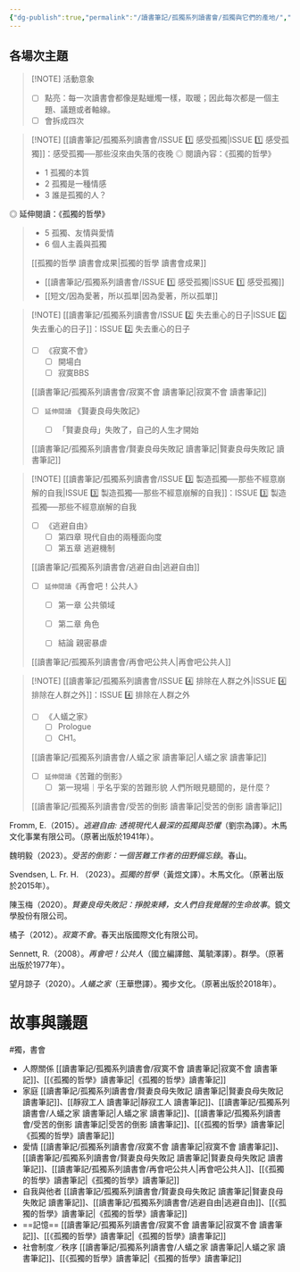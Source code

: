 ```yaml
---
{"dg-publish":true,"permalink":"/讀書筆記/孤獨系列讀書會/孤獨與它們的產地/","title":"孤獨與它們的產地｜3 - 6月孤獨系列讀書會","tags":["獨，書會","橋本書屋","Reading_Notes"],"created":"2024-03-30T21:03:43.000+08:00","updated":"2025-05-10T22:01:51.971+08:00"}
---
```



## 各場次主題

> [!NOTE] 活動意象
> - [ ] 點亮：每一次讀書會都像是點蠟燭一樣，取暖；因此每次都是一個主題、議題或者軸線。
> - [ ] 會拆成四次




> [!NOTE] [[讀書筆記/孤獨系列讀書會/ISSUE 1️⃣ 感受孤獨\|ISSUE 1️⃣ 感受孤獨]]：感受孤獨──那些沒來由失落的夜晚
> ◎ 閱讀內容：《孤獨的哲學》
> - 1 孤獨的本質
> - 2 孤獨是一種情感
> - 3 誰是孤獨的人？
> 
◎ 延伸閱讀：《孤獨的哲學》 
> - 5 孤獨、友情與愛情
> - 6 個人主義與孤獨
> 
> [[孤獨的哲學 讀書會成果\|孤獨的哲學 讀書會成果]]
> - [[讀書筆記/孤獨系列讀書會/ISSUE 1️⃣ 感受孤獨\|ISSUE 1️⃣ 感受孤獨]]
> - [[短文/因為愛著，所以孤單\|因為愛著，所以孤單]]


> [!NOTE] [[讀書筆記/孤獨系列讀書會/ISSUE 2️⃣ 失去重心的日子\|ISSUE 2️⃣ 失去重心的日子]]：ISSUE 2️⃣ 失去重心的日子
>  - [ ] 《寂寞不會》
>    - [ ] 開場白
>    - [ ] 寂寞BBS
> 
> [[讀書筆記/孤獨系列讀書會/寂寞不會 讀書筆記\|寂寞不會 讀書筆記]]
> 
> - [ ] `延伸閱讀` 《賢妻良母失敗記》
>    - [ ] 「賢妻良母」失敗了，自己的人生才開始
> 
> 
> [[讀書筆記/孤獨系列讀書會/賢妻良母失敗記 讀書筆記\|賢妻良母失敗記 讀書筆記]]



> [!NOTE] [[讀書筆記/孤獨系列讀書會/ISSUE 3️⃣ 製造孤獨──那些不經意崩解的自我\|ISSUE 3️⃣ 製造孤獨──那些不經意崩解的自我]]：ISSUE 3️⃣ 製造孤獨──那些不經意崩解的自我
> - [ ] 《逃避自由》
>   - [ ] 第四章 現代自由的兩種面向度
>   - [ ] 第五章 逃避機制 
> 
> [[讀書筆記/孤獨系列讀書會/逃避自由\|逃避自由]]
> 
> - [ ] `延伸閱讀`《再會吧！公共人》
>   - [ ] 第一章 公共領域
>         
>   - [ ] 第二章 角色
>   - [ ] 結論 親密暴虐
>
> [[讀書筆記/孤獨系列讀書會/再會吧公共人\|再會吧公共人]]


> [!NOTE] [[讀書筆記/孤獨系列讀書會/ISSUE 4️⃣ 排除在人群之外\|ISSUE 4️⃣ 排除在人群之外]]：ISSUE 4️⃣ 排除在人群之外
> - [ ] 《人蟻之家》
>   - [ ] Prologue
>   - [ ] CH1。
>         
> [[讀書筆記/孤獨系列讀書會/人蟻之家 讀書筆記\|人蟻之家 讀書筆記]]
>
> - [ ] `延伸閱讀`《苦難的倒影》
>    - [ ] 第一現場｜乎名乎案的苦難形貌 人們所眼見聽聞的，是什麼？
>          
> [[讀書筆記/孤獨系列讀書會/受苦的倒影 讀書筆記\|受苦的倒影 讀書筆記]]



Fromm, E.（2015）。<font face=DFkai-SB><i>逃避自由: 透視現代人最深的孤獨與恐懼</i></font>（劉宗為譯）。木馬文化事業有限公司。（原著出版於1941年）。

魏明毅（2023）。<font face=DFkai-SB><i>受苦的倒影：一個苦難工作者的田野備忘錄</i></font>。春山。

Svendsen, L. Fr. H. （2023）。<font face=DFkai-SB><i>孤獨的哲學</i></font>（黃煜文譯）。木馬文化。（原著出版於2015年）。

陳玉梅（2020）。<font face=DFkai-SB><i>賢妻良母失敗記：掙脫束縛，女人們自我覺醒的生命故事</i></font>。鏡文學股份有限公司。

橘子（2012）。<font face=DFkai-SB><i>寂寞不會</i></font>。春天出版國際文化有限公司。

Sennett, R.（2008）。<font face=DFkai-SB><i>再會吧！公共人</i></font>（國立編譯館、萬毓澤譯）。群學。（原著出版於1977年）。

望月諒子（2020）。<font face=DFkai-SB><i>人蟻之家</i></font>（王華懋譯）。獨步文化。（原著出版於2018年）。


# 故事與議題

#獨，書會 


- 人際關係  [[讀書筆記/孤獨系列讀書會/寂寞不會 讀書筆記\|寂寞不會 讀書筆記]]、[[《孤獨的哲學》讀書筆記\|《孤獨的哲學》讀書筆記]]
- 家庭 [[讀書筆記/孤獨系列讀書會/賢妻良母失敗記 讀書筆記\|賢妻良母失敗記 讀書筆記]]、[[靜寂工人 讀書筆記\|靜寂工人 讀書筆記]]、[[讀書筆記/孤獨系列讀書會/人蟻之家 讀書筆記\|人蟻之家 讀書筆記]]、[[讀書筆記/孤獨系列讀書會/受苦的倒影 讀書筆記\|受苦的倒影 讀書筆記]]、[[《孤獨的哲學》讀書筆記\|《孤獨的哲學》讀書筆記]]
- 愛情 [[讀書筆記/孤獨系列讀書會/寂寞不會 讀書筆記\|寂寞不會 讀書筆記]]、[[讀書筆記/孤獨系列讀書會/賢妻良母失敗記 讀書筆記\|賢妻良母失敗記 讀書筆記]]、[[讀書筆記/孤獨系列讀書會/再會吧公共人\|再會吧公共人]]、[[《孤獨的哲學》讀書筆記\|《孤獨的哲學》讀書筆記]]
- 自我與他者 [[讀書筆記/孤獨系列讀書會/賢妻良母失敗記 讀書筆記\|賢妻良母失敗記 讀書筆記]]、[[讀書筆記/孤獨系列讀書會/逃避自由\|逃避自由]]、[[《孤獨的哲學》讀書筆記\|《孤獨的哲學》讀書筆記]]
- ==記憶==  [[讀書筆記/孤獨系列讀書會/寂寞不會 讀書筆記\|寂寞不會 讀書筆記]]、[[《孤獨的哲學》讀書筆記\|《孤獨的哲學》讀書筆記]]
- 社會制度／秩序 [[讀書筆記/孤獨系列讀書會/人蟻之家 讀書筆記\|人蟻之家 讀書筆記]]、[[《孤獨的哲學》讀書筆記\|《孤獨的哲學》讀書筆記]]